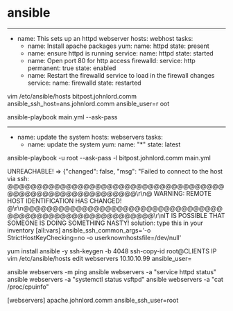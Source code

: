 # ansible



---
- name: This sets up an httpd webserver
  hosts: webhost
  tasks:
  - name: Install apache packages 
    yum:
      name: httpd
      state: present
  - name: ensure httpd is running
    service:
      name: httpd 
      state: started
  - name: Open port 80 for http access
    firewalld:
      service: http
      permanent: true
      state: enabled
  - name: Restart the firewalld service to load in the firewall changes
    service: 
      name: firewalld 
      state: restarted


vim /etc/ansible/hosts
bitpost.johnlord.comm ansible_ssh_host=ans.johnlord.comm ansible_user=r
oot

ansible-playbook main.yml --ask-pass

---
- name: update the system
  hosts: webservers
  tasks:
  - name: update the system
    yum:
      name: "*"
      state: latest
      
ansible-playbook -u root --ask-pass -l bitpost.johnlord.comm main.yml

UNREACHABLE! => {"changed": false, "msg": "Failed to connect to the host via ssh: @@@@@@@@@@@@@@@@@@@@@@@@@@@@@@@@@@@@@@@@@@@@@@@@@@@@@@@@@@@\r\n@    WARNING: REMOTE HOST IDENTIFICATION HAS CHANGED!     @\r\n@@@@@@@@@@@@@@@@@@@@@@@@@@@@@@@@@@@@@@@@@@@@@@@@@@@@@@@@@@@\r\nIT IS POSSIBLE THAT SOMEONE IS DOING SOMETHING NASTY! 
solution: type this in your inventory
[all:vars]
ansible_ssh_common_args='-o StrictHostKeyChecking=no -o userknownhostsfile=/dev/null'

yum install ansible -y
ssh-keygen -b 4048
ssh-copy-id root@CLIENTS IP
vim /etc/ansible/hosts
edit webservers
10.10.10.99 ansible_user=<user>

ansible webservers -m ping
ansible webservers -a "service httpd status"
ansible webservers -a "systemctl status vsftpd"
ansible webservers -a "cat /proc/cpuinfo"

[webservers]
apache.johnlord.comm ansible_ssh_user=root

